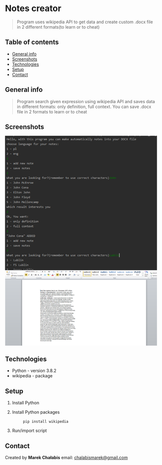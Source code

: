 # Notes creator
> Program uses wikipedia API to get data and create custom .docx file in 2 different formats(to learn or to cheat)

## Table of contents
* [General info](#general-info)
* [Screenshots](#screenshots)
* [Technologies](#technologies)
* [Setup](#setup)
* [Contact](#contact)

## General info

> Program search given expression using wikipedia API and saves data in different formats: only definition, full context.
> You can save .docx file in 2 formats to learn or to cheat

## Screenshots

![text](./text.PNG)
![example](./example.PNG)

## Technologies

* Python - version 3.8.2
* wikipedia - package

## Setup

1. Install Python 

2. Install Python packages

	        pip install wikipedia 

3. Run/import script

## Contact

Created by <b>Marek Chałabis</b> email: chalabismarek@gmail.com
